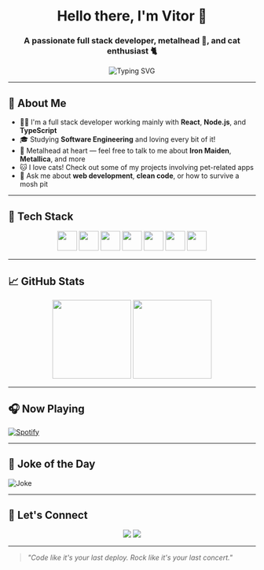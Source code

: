 <h1 align="center">Hello there, I'm Vitor 👋</h1>
<h3 align="center">A passionate full stack developer, metalhead 🤘, and cat enthusiast 🐈</h3>

<p align="center">
  <img src="https://readme-typing-svg.demolab.com?font=Fira+Code&size=22&pause=1000&color=00F7FF&center=true&vCenter=true&width=435&lines=Full+Stack+Developer;React+%7C+Node.js+%7C+TypeScript;Always+learning+something+new!" alt="Typing SVG" />
</p>

---

## 🧠 About Me

- 🧑‍💻 I'm a full stack developer working mainly with **React**, **Node.js**, and **TypeScript**
- 🎓 Studying **Software Engineering** and loving every bit of it!
- 🎵 Metalhead at heart — feel free to talk to me about **Iron Maiden**, **Metallica**, and more
- 🐱 I love cats! Check out some of my projects involving pet-related apps
- 💬 Ask me about **web development**, **clean code**, or how to survive a mosh pit

---

## 🧰 Tech Stack

<p align="center">
  <img src="https://cdn.jsdelivr.net/gh/devicons/devicon/icons/react/react-original.svg" width="40" height="40"/>
  <img src="https://cdn.jsdelivr.net/gh/devicons/devicon/icons/nodejs/nodejs-original.svg" width="40" height="40"/>
  <img src="https://cdn.jsdelivr.net/gh/devicons/devicon/icons/typescript/typescript-original.svg" width="40" height="40"/>
  <img src="https://cdn.jsdelivr.net/gh/devicons/devicon/icons/javascript/javascript-original.svg" width="40" height="40"/>
  <img src="https://cdn.jsdelivr.net/gh/devicons/devicon/icons/mysql/mysql-original.svg" width="40" height="40"/>
  <img src="https://cdn.jsdelivr.net/gh/devicons/devicon/icons/git/git-original.svg" width="40" height="40"/>
  <img src="https://cdn.jsdelivr.net/gh/devicons/devicon/icons/linux/linux-original.svg" width="40" height="40"/>
</p>

---

## 📈 GitHub Stats

<p align="center">
  <img src="https://github-readme-stats.vercel.app/api?username=vitto2099&show_icons=true&theme=radical" height="160"/>
  <img src="https://github-readme-stats.vercel.app/api/top-langs/?username=vitto2099mello
    me&layout=compact&theme=radical" height="160"/>
</p>

---

## 🎧 Now Playing

[![Spotify](https://spotify-now-playing-kappa.vercel.app/api/spotify)](https://open.spotify.com/intl-pt/track/51EpFns3CG9taCMQz6XDom)

---

## 🤡 Joke of the Day

![Joke](https://readme-jokes.vercel.app/api?hideBorder)

---

## 🔗 Let's Connect

<p align="center">
  <a href="https://linkedin.com/in/SEU-USUARIO" target="_blank"><img src="https://img.shields.io/badge/-LinkedIn-%230077B5?style=for-the-badge&logo=linkedin&logoColor=white" /></a>
  <a href="mailto:seuemail@exemplo.com"><img src="https://img.shields.io/badge/-Email-%23333?style=for-the-badge&logo=gmail&logoColor=white" /></a>
</p>

---

> *"Code like it's your last deploy. Rock like it's your last concert."*

